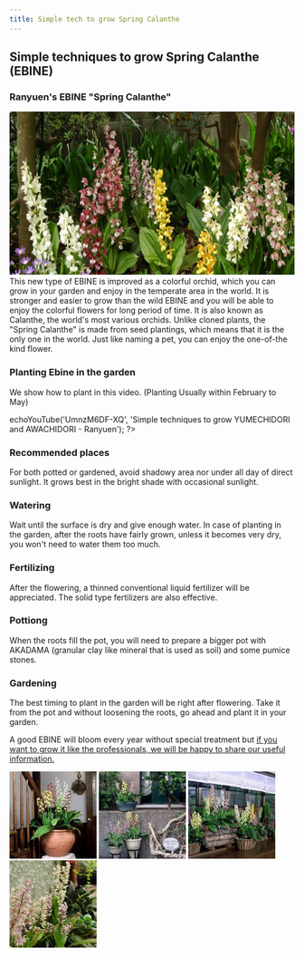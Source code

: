 ```yaml
---
title: Simple tech to grow Spring Calanthe
---
```

## Simple techniques to grow Spring Calanthe (EBINE)

### Ranyuen's EBINE "Spring Calanthe"
<img src="/assets/images/growings_iikanzi.jpg" width="722" height="288" alt="Spring Calanthe (EBINE) - Ranyuen" />
This new type of EBINE is improved as a colorful orchid, which you can grow in your garden and enjoy in the temperate area in the world. It is stronger and easier to grow than the wild EBINE and you will be able to enjoy the colorful flowers for long period of time. It is also known as Calanthe, the world's most various orchids. Unlike cloned plants, the "Spring Calanthe" is made from seed plantings, which means that it is the only one in the world. Just like naming a pet, you can enjoy the one-of-the kind flower.

### Planting Ebine in the garden
We show how to plant in this video. (Planting Usually within February to May)
<?php $h->echoYouTube('UmnzM6DF-XQ', 'Simple techniques to grow YUMECHIDORI and AWACHIDORI - Ranyuen'); ?>

### Recommended places
For both potted or gardened, avoid shadowy area nor under all day of direct sunlight. It grows best in the bright shade with occasional sunlight.

### Watering
Wait until the surface is dry and give enough water. In case of planting in the garden, after the roots have fairly grown, unless it becomes very dry, you won't need to water them too much.

### Fertilizing
After the flowering, a thinned conventional liquid fertilizer will be appreciated. The solid type fertilizers are also effective.

### Pottiong
When the roots fill the pot, you will need to prepare a bigger pot with AKADAMA (granular clay like mineral that is used as soil) and some pumice stones.

### Gardening
The best timing to plant in the garden will be right after flowering. Take it from the pot and without loosening the roots, go ahead and plant it in your garden.

A good EBINE will bloom every year without special treatment but [if you want to grow it like the professionals, we will be happy to share our useful information.](/growings/calanthe/growings_calanthe_on_season_01_spring)

![Spring Calanthe (EBINE) - Ranyuen](/assets/images/growings_bo2.jpg)
![Spring Calanthe (EBINE) - Ranyuen](/assets/images/growings_bo3.jpg)
![Spring Calanthe (EBINE) - Ranyuen](/assets/images/growings_bo4.jpg)
![Spring Calanthe (EBINE) - Ranyuen](/assets/images/growings_bo5.jpg)
